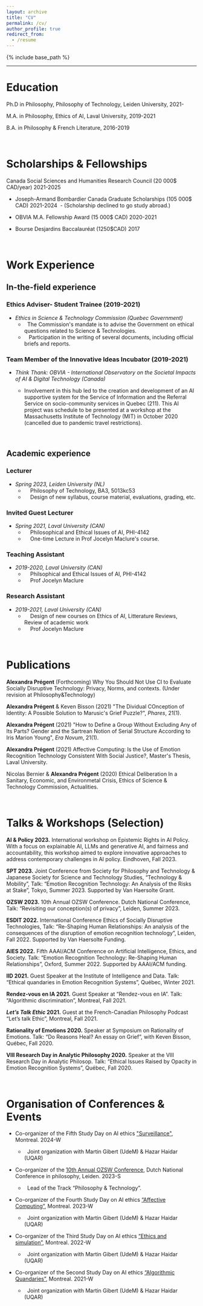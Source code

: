```yaml
---
layout: archive
title: "CV"
permalink: /cv/
author_profile: true
redirect_from:
  - /resume
---
```


{% include base_path %}

---



# Education

Ph.D in Philosophy, Philosophy of Technology, Leiden University, 2021-

M.A. in Philosophy, Ethics of AI, Laval University, 2019-2021

B.A. in Philosophy & French Literature, 2016-2019

&nbsp; 
&nbsp; 


# Scholarships & Fellowships

Canada Social Sciences and Humanities Research Council (20 000$ CAD/year) 2021-2025

* Joseph-Armand Bombardier Canada Graduate Scholarships (105 000$ CAD) 2021-2024
    &nbsp;- (Scholarship declined to go study abroad.)

* OBVIA M.A. Fellowship Award (15 000$ CAD) 2020-2021

* Bourse Desjardins Baccalauréat (1250$CAD) 2017  

&nbsp; 
&nbsp; 


# Work Experience


## In-the-field experience


### **Ethics Adviser- Student Trainee (2019-2021)**

* *Ethics in Science & Technology Commission (Quebec Government)*
    * &nbsp; The Commission's mandate is to advise the Government on ethical questions related to Science & Technologies. 
    * &nbsp; &nbsp;Participation in the writing of several documents, including official briefs and reports.



### **Team Member of the Innovative Ideas Incubator (2019-2021)**
  
* *Think Thank: OBVIA - International Observatory on the Societal Impacts of AI & Digital Technology (Canada)*

  * Involvement in this hub led to the creation and development of an AI supportive system for the Service of Information and the Referral Service on socio-community services in Quebec (211). This AI project was schedule to be presented at a workshop at the Massachusetts Institute of Technology (MIT) in October 2020 (cancelled due to pandemic travel restrictions).


&nbsp; &nbsp; &nbsp;


## Academic experience

### Lecturer 
* *Spring 2023, Leiden University (NL)*
    * &nbsp; &nbsp; Philosophy of Technology, BA3, 5013kc53
    * &nbsp; &nbsp; Design of new syllabus, course material, evaluations, grading, etc.
  

### Invited Guest Lecturer
* *Spring 2021, Laval University (CAN)*
     * &nbsp; &nbsp; Philosophical and Ethical Issues of AI, PHI-4142
     * &nbsp; &nbsp; One-time Lecture in Prof Jocelyn Maclure's course.
  

### Teaching Assistant
* *2019-2020, Laval University (CAN)*
     * &nbsp; &nbsp; Philsophical and Ethical Issues of AI, PHI-4142
     * &nbsp; &nbsp; Prof Jocelyn Maclure

### Research Assistant
* *2019-2021, Laval University (CAN)*
     * &nbsp; &nbsp; Design of new courses on Ethics of AI, Litterature Reviews, Review of academic work
     * &nbsp; &nbsp; Prof Jocelyn Maclure


&nbsp; &nbsp; &nbsp;
&nbsp; &nbsp; &nbsp;

Publications
======
 **Alexandra Prégent** (Forthcoming) Why You Should Not Use CI to Evaluate Socially Disruptive Technology: Privacy, Norms, and contexts. (Under revision at Philosophy&Technology)

**Alexandra Prégent** & Keven Bisson (2021) "The Dividual COnception of Identity: A Possible Solution to Marusic's Grief Puzzle?", *Phares*, 21(1).

**Alexandra Prégent** (2021) "How to Define a Group Without Excluding Any of Its Parts? Gender and the Sartrean Notion of Serial Structure According to Iris Marion Young", *Era Novum*, 21(1).

**Alexandra Prégent** (2021) Affective Computing: Is the Use of Emotion Recognition Technology Consistent With Social Justice?, Master's Thesis, Laval University. 

Nicolas Bernier & **Alexandra Prégent** (2020) Ethical Deliberation In a Sanitary, Economic, and Environmetal Crisis, Ethics of Science & Technology Commission, Actualities. 
  

&nbsp; &nbsp; &nbsp;
&nbsp; &nbsp; &nbsp;


Talks & Workshops (Selection)
======
**AI & Policy 2023.** International workshop on Epistemic Rights in AI Policy. With a focus on explainable AI, LLMs and generative AI, and fairness and accountability, this workshop aimed to explore innovative approaches to address contemporary challenges in AI policy. Eindhoven, Fall 2023.


**SPT 2023.** Joint Conference from Society for Philosophy and Technology & Japanese Society for Science and Technology Studies, “Technology & Mobility”, Talk: “Emotion Recognition Technology: An Analysis of the Risks at Stake”, Tokyo, Summer 2023. Supported by Van Haersolte Grant.


**OZSW 2023.** 10th Annual OZSW Conference. Dutch National Conference, Talk: “Revisiting our conception(s) of privacy”, Leiden, Summer 2023. 


**ESDIT 2022.** International Conference Ethics of Socially Disruptive Technologies, Talk: “Re-Shaping Human Relationships: An analysis of the consequences of the disruption of emotion recognition technology”, Leiden, Fall 2022. Supported by Van Haersolte Funding.


**AIES 2022.** Fifth AAAI/ACM Conference on Artificial Intelligence, Ethics, and Society. Talk: “Emotion Recognition Technology: Re-Shaping Human Relationships”, Oxford, Summer 2022. Supported by AAAI/ACM funding.


**IID 2021.** Guest Speaker at the Institute of Intelligence and Data. Talk: “Ethical quandaries in Emotion Recognition Systems”, Québec, Winter 2021. 


**Rendez-vous en IA 2021.** Guest Speaker at “Rendez-vous en IA”. Talk: “Algorithmic discrimination”, Montreal, Fall 2021.


***Let’s Talk Ethic* 2021.** Guest at the French-Canadian Philosophy Podcast “Let’s talk Ethic”, Montreal, Fall 2021.


**Rationality of Emotions 2020.** Speaker at Symposium on Rationality of Emotions. Talk: “Do Reasons Heal? An essay on Grief”, with Keven Bisson, Québec, Fall 2020.


**VIII Research Day in Analytic Philosophy 2020.** Speaker at the VIII Research Day in Analytic Philosop. Talk: “Ethical Issues Raised by Opacity in Emotion Recognition Systems”, Québec, Fall 2020.

&nbsp; &nbsp; &nbsp;
&nbsp; &nbsp; &nbsp;


# Organisation of Conferences & Events

* Co-organizer of the Fifth Study Day on AI ethics ["Surveillance"](https://www.obvia.ca/evenements/5e-journee-detude-en-ethique-de-lia-cre-obvia-surveillance), Montreal. 2024-W
   * &nbsp; Joint organization with Martin Gibert (UdeM) & Hazar Haidar (UQAR)

* Co-organizer of the [10th Annual OZSW Conference](https://www.ozsw.nl/2023-conference/), Dutch National Conference in philosophy, Leiden. 2023-S
   * &nbsp; Lead of the Track “Philosophy & Technology”.

* Co-organizer of the Fourth Study Day on AI ethics [“Affective Computing”](https://www.obvia.ca/evenements/4e-journee-detude-en-ethique-de-lia-sur-linformatique-affective), Montreal. 2023-W
   * &nbsp; Joint organization with Martin Gibert (UdeM) & Hazar Haidar (UQAR)

* Co-organizer of the Third Study Day on AI ethics [“Ethics and simulation”](https://www.lecre.umontreal.ca/%C3%A9v%C3%A8nement/ethique-et-simulation-de-lia-a-la-realite-virtuelle/), Montreal. 2022-W
   * &nbsp; Joint organization with Martin Gibert (UdeM) & Hazar Haidar (UQAR)

* Co-organizer of the Second Study Day on AI ethics [“Algorithmic Quandaries”](https://iid.ulaval.ca/evenements/colloque-2e-journee-detude-sur-lethique-des-algorithmes/), Montreal. 2021-W
   * &nbsp; Joint organization with Martin Gibert (UdeM) & Hazar Haidar (UQAR)

  
